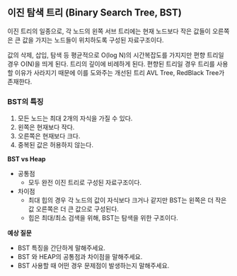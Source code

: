 ## 이진 탐색 트리 (Binary Search Tree, BST)

이진 트리의 일종으로, 각 노드의 왼쪽 서브 트리에는 현재 노드보다 작은 값들이 오른쪽은 큰 값을 가지는 노드들이 위치하도록 구성된 자료구조이다.

값의 삭제, 삽입, 탐색 등 평균적으로 O(log N)의 시간복잡도를 가지지만 편향 트리일 경우 O(N)을 띄게 된다. 트리의 깊이에 비례하게 된다. 편향된 트리일 경우 트리를 사용할 이유가 사라지기 때문에 이를 도와주는 개선된 트리 AVL Tree, RedBlack Tree가 존재한다.

### BST의 특징

1. 모든 노드는 최대 2개의 자식을 가질 수 있다.
2. 왼쪽은 현재보다 작다.
3. 오른쪽은 현재보다 크다.
4. 중복된 값은 허용하지 않는다.

**BST vs Heap**

- 공통점
  - 모두 완전 이진 트리로 구성된 자료구조이다.
- 차이점
  - 최대 힙의 경우 각 노드의 값이 자식보다 크거나 같지만 BST는 왼쪽은 더 작은 값 오른쪽은 더 큰 값으로 구성된다.
  - 힙은 최대/최소 검색을 위해, BST는 탐색을 위한 구조이다.

**예상 질문**

- BST 특징을 간단하게 말해주세요.
- BST 와 HEAP의 공통점과 차이점을 말해주세요.
- BST 사용할 때 어떤 경우 문제점이 발생하는지 말해주세요.
